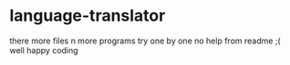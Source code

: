 # language-translator


there more files n more programs 
try one by one no help from readme  ;(
 well happy coding
